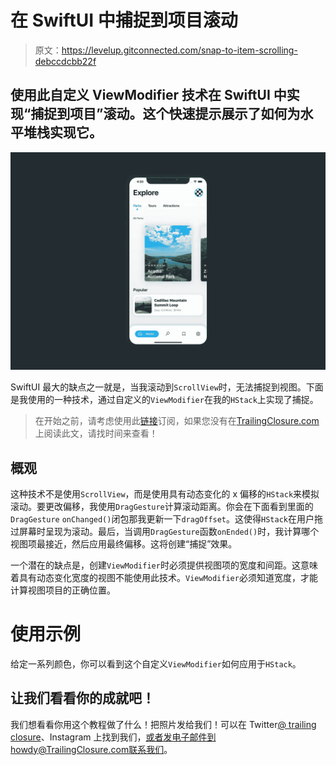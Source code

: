 # 在 SwiftUI 中捕捉到项目滚动

> 原文：<https://levelup.gitconnected.com/snap-to-item-scrolling-debccdcbb22f>

## 使用此自定义 ViewModifier 技术在 SwiftUI 中实现“捕捉到项目”滚动。这个快速提示展示了如何为水平堆栈实现它。

![](img/5c7800151e0d0afd6383cafe58ae041b.png)

SwiftUI 最大的缺点之一就是，当我滚动到`ScrollView`时，无法捕捉到视图。下面是我使用的一种技术，通过自定义的`ViewModifier`在我的`HStack`上实现了捕捉。

> 在开始之前，请考虑使用此[链接](https://trailingclosure.com/signup/?utm_source=trailing_closure&utm_medium=blog_post&utm_campaign=snap_scrolling)订阅，如果您没有在[TrailingClosure.com](https://trailingclosure.com/?utm_source=trailing_closure&utm_medium=blog_post&utm_campaign=snap_scrolling)上阅读此文，请找时间来查看！

## 概观

这种技术不是使用`ScrollView`，而是使用具有动态变化的 x 偏移的`HStack`来模拟滚动。要更改偏移，我使用`DragGesture`计算滚动距离。你会在下面看到里面的`DragGesture` `onChanged()`闭包那我更新一下`dragOffset`。这使得`HStack`在用户拖过屏幕时呈现为滚动。最后，当调用`DragGesture`函数`onEnded()`时，我计算哪个视图项最接近，然后应用最终偏移。这将创建“捕捉”效果。

一个潜在的缺点是，创建`ViewModifier`时必须提供视图项的宽度和间距。这意味着具有动态变化宽度的视图不能使用此技术。`ViewModifier`必须知道宽度，才能计算视图项目的正确位置。

# 使用示例

给定一系列颜色，你可以看到这个自定义`ViewModifier`如何应用于`HStack`。

## 让我们看看你的成就吧！

我们想看看你用这个教程做了什么！把照片发给我们！可以在 Twitter[@ trailing closure](https://twitter.com/TrailingClosure)、Instagram 上找到我们，或者发电子邮件到howdy@TrailingClosure.com联系我们。